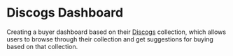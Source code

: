 # Discogs Dashboard

Creating a buyer dashboard based on their [Discogs](https://www.discogs.com) collection, which allows users to browse through their collection and get suggestions for buying based on that collection.
